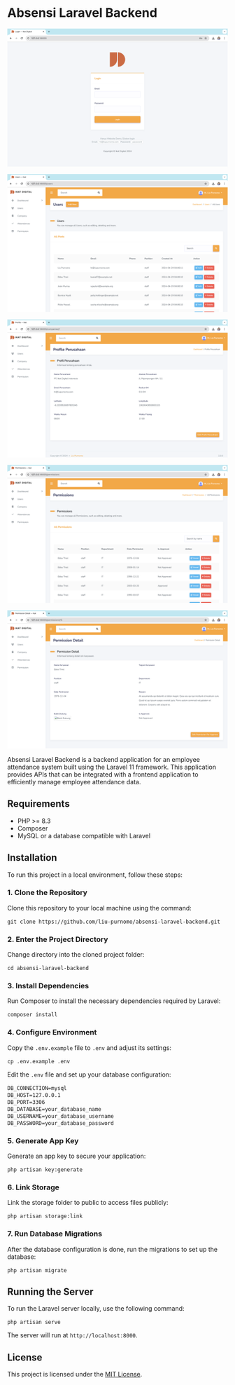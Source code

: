 # Absensi Laravel Backend

![Auth Page Screen](/screen/auth.png)

![User Page Screen](/screen/user.png)

![Company Detail Page Screen](/screen/company-detail.png)

![Permissions Screen](/screen/permissions.png)

![Permission Detail Page Screen](/screen/permission-detail.png)

Absensi Laravel Backend is a backend application for an employee attendance system built using the Laravel 11 framework. This application provides APIs that can be integrated with a frontend application to efficiently manage employee attendance data.

## Requirements

- PHP >= 8.3
- Composer
- MySQL or a database compatible with Laravel

## Installation

To run this project in a local environment, follow these steps:

### 1. Clone the Repository

Clone this repository to your local machine using the command:

```
git clone https://github.com/liu-purnomo/absensi-laravel-backend.git
```

### 2. Enter the Project Directory

Change directory into the cloned project folder:

```
cd absensi-laravel-backend
```

### 3. Install Dependencies

Run Composer to install the necessary dependencies required by Laravel:

```
composer install
```

### 4. Configure Environment

Copy the `.env.example` file to `.env` and adjust its settings:

```
cp .env.example .env
```

Edit the `.env` file and set up your database configuration:

```
DB_CONNECTION=mysql
DB_HOST=127.0.0.1
DB_PORT=3306
DB_DATABASE=your_database_name
DB_USERNAME=your_database_username
DB_PASSWORD=your_database_password
```

### 5. Generate App Key

Generate an app key to secure your application:

```
php artisan key:generate
```

### 6. Link Storage

Link the storage folder to public to access files publicly:

```
php artisan storage:link
```

### 7. Run Database Migrations

After the database configuration is done, run the migrations to set up the database:

```
php artisan migrate
```

## Running the Server

To run the Laravel server locally, use the following command:

```
php artisan serve
```

The server will run at `http://localhost:8000`.

## License

This project is licensed under the [MIT License](LICENSE).
